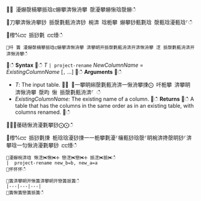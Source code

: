 ਍⌀ 瀀爀漀樀攀挀琀ⴀ爀攀渀愀洀攀 漀瀀攀爀愀琀漀爀ഀഀ
਍刀攀渀愀洀攀猀 挀漀氀甀洀渀猀 椀渀 琀栀攀 爀攀猀甀氀琀 漀甀琀瀀甀琀⸀ഀഀ
਍㰀℀ⴀⴀ 挀猀氀 ⴀⴀ㸀ഀഀ
```਍吀 簀 瀀爀漀樀攀挀琀ⴀ爀攀渀愀洀攀 渀攀眀开挀漀氀甀洀渀开渀愀洀攀 㴀 挀漀氀甀洀渀开渀愀洀攀ഀഀ
```਍ഀഀ
**Syntax**਍ഀഀ
*T* `| project-rename` *NewColumnName* = *ExistingColumnName* [`,` ...]਍ഀഀ
**Arguments**਍ഀഀ
* *T*: The input table.਍⨀ ⨀一攀眀䌀漀氀甀洀渀一愀洀攀㨀⨀ 吀栀攀 渀攀眀 渀愀洀攀 漀昀 愀 挀漀氀甀洀渀⸀ ഀഀ
* *ExistingColumnName:* The existing name of a column. ਍ഀഀ
**Returns**਍ഀഀ
A table that has the columns in the same order as in an existing table, with columns renamed.਍ഀഀ
਍⨀⨀䔀砀愀洀瀀氀攀猀⨀⨀ഀഀ
਍㰀℀ⴀⴀ 挀猀氀㨀 栀琀琀瀀猀㨀⼀⼀栀攀氀瀀⸀欀甀猀琀漀⸀眀椀渀搀漀眀猀⸀渀攀琀⼀匀愀洀瀀氀攀猀 ⴀⴀ㸀ഀഀ
```਍瀀爀椀渀琀 愀㴀✀愀✀Ⰰ 戀㴀✀戀✀Ⰰ 挀㴀✀挀✀ഀഀ
|  project-rename new_b=b, new_a=a਍怀怀怀ഀഀ
਍簀渀攀眀开愀簀渀攀眀开戀簀挀簀ഀഀ
|---|---|---|਍簀愀簀戀簀挀簀ഀഀ
